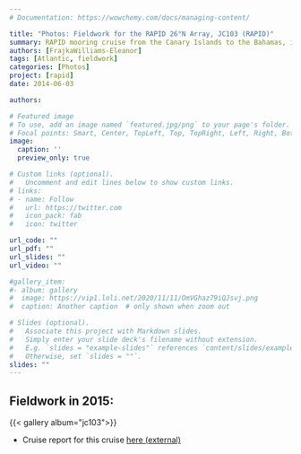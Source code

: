 ```yaml
---
# Documentation: https://wowchemy.com/docs/managing-content/

title: "Photos: Fieldwork for the RAPID 26°N Array, JC103 (RAPID)"
summary: RAPID mooring cruise from the Canary Islands to the Bahamas, including refurbishment (recovery and redeployment) of moorings WBAL, WBADCP, WB1, WB2, WB2L, WBH2, WB4, WB4L, WB6, MAR0, MAR1, MAR1L, MAR2, MAR3, MAR3L, EB1, EB1L, EBHi, EBH1, EBH1L, EBH2, EBH3, EBH4, EBH4L. 
authors: [FrajkaWilliams-Eleanor]
tags: [Atlantic, fieldwork]
categories: [Photos]
project: [rapid]
date: 2014-06-03

authors:

# Featured image
# To use, add an image named `featured.jpg/png` to your page's folder.
# Focal points: Smart, Center, TopLeft, Top, TopRight, Left, Right, BottomLeft, Bottom, BottomRight.
image: 
  caption: ''
  preview_only: true

# Custom links (optional).
#   Uncomment and edit lines below to show custom links.
# links:
# - name: Follow
#   url: https://twitter.com
#   icon_pack: fab
#   icon: twitter

url_code: ""
url_pdf: ""
url_slides: ""
url_video: ""

#gallery_item:
#- album: gallery
#  image: https://vip1.loli.net/2020/11/11/OmVGhaz79iQJsvj.png
#  caption: Another caption  # only shown when zoom out      

# Slides (optional).
#   Associate this project with Markdown slides.
#   Simply enter your slide deck's filename without extension.
#   E.g. `slides = "example-slides"` references `content/slides/example-slides.md`.
#   Otherwise, set `slides = ""`.
slides: ""
---
```


## Fieldwork in 2015:

{{< gallery album="jc103">}}

- Cruise report for this cruise [here (external)](https://eprints.soton.ac.uk/385556/)
